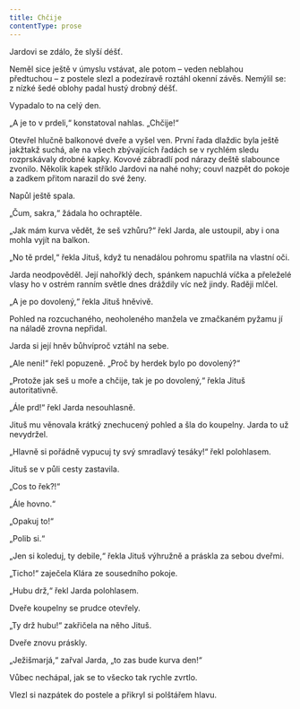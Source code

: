 ```yaml
---
title: Chčije
contentType: prose
---
```


Jardovi se zdálo, že slyší déšť.

  

Neměl sice ještě v úmyslu vstávat, ale potom – veden neblahou předtuchou – z postele slezl a podezíravě roztáhl okenní závěs. Nemýlil se: z nízké šedé oblohy padal hustý drobný déšť.

Vypadalo to na celý den.

„A je to v prdeli,“ konstatoval nahlas. „Chčije!“

Otevřel hlučně balkonové dveře a vyšel ven. První řada dlaždic byla ještě jakžtakž suchá, ale na všech zbývajících řadách se v rychlém sledu rozprskávaly drobné kapky. Kovové zábradlí pod nárazy deště slabounce zvonilo. Několik kapek stříklo Jardovi na nahé nohy; couvl nazpět do pokoje a zadkem přitom narazil do své ženy.

Napůl ještě spala.

„Čum, sakra,“ žádala ho ochraptěle.

„Jak mám kurva vědět, že seš vzhůru?“ řekl Jarda, ale ustoupil, aby i ona mohla vyjít na balkon.

„No tě prdel,“ řekla Jituš, když tu nenadálou pohromu spatřila na vlastní oči.

Jarda neodpověděl. Její nahořklý dech, spánkem napuchlá víčka a přeleželé vlasy ho v ostrém ranním světle dnes dráždily víc než jindy. Raději mlčel.

„A je po dovolený,“ řekla Jituš hněvivě.

Pohled na rozcuchaného, neoholeného manžela ve zmačkaném pyžamu jí na náladě zrovna nepřidal.

Jarda si její hněv bůhvíproč vztáhl na sebe.

„Ale neni!“ řekl popuzeně. „Proč by herdek bylo po dovolený?“

„Protože jak seš u moře a chčije, tak je po dovolený,“ řekla Jituš autoritativně.

„Ále prd!“ řekl Jarda nesouhlasně.

Jituš mu věnovala krátký znechucený pohled a šla do koupelny. Jarda to už nevydržel.

„Hlavně si pořádně vypucuj ty svý smradlavý tesáky!“ řekl polohlasem.

Jituš se v půli cesty zastavila.

„Cos to řek?!“

„Ále hovno.“

„Opakuj to!“

„Polib si.“

„Jen si koleduj, ty debile,“ řekla Jituš výhružně a práskla za sebou dveřmi.

„Ticho!“ zaječela Klára ze sousedního pokoje.

„Hubu drž,“ řekl Jarda polohlasem.

Dveře koupelny se prudce otevřely.

„Ty drž hubu!“ zakřičela na něho Jituš.

Dveře znovu práskly.

„Ježišmarjá,“ zařval Jarda, „to zas bude kurva den!“

Vůbec nechápal, jak se to všecko tak rychle zvrtlo.

Vlezl si nazpátek do postele a přikryl si polštářem hlavu.
